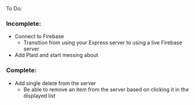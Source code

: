 To Do:

### Incomplete:
- Connect to Firebase
    - Transition from using your Express server to using a live Firebase server
- Add Plaid and start messing about

### Complete:
- Add single delete from the server
    - Be able to remove an item from the server based on clicking it in the displayed list 